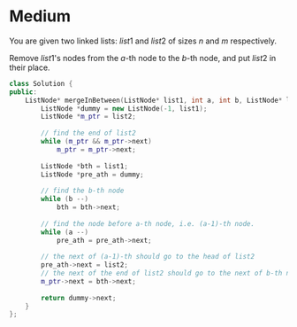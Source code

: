 # Medium

You are given two linked lists: $list1$ and $list2$ of sizes $n$ and $m$ respectively.

Remove $list1$'s nodes from the $a$-th node to the $b$-th node, and put $list2$ in their place.

```cpp
class Solution {
public:
    ListNode* mergeInBetween(ListNode* list1, int a, int b, ListNode* list2) {
        ListNode *dummy = new ListNode(-1, list1);
        ListNode *m_ptr = list2;
        
        // find the end of list2
        while (m_ptr && m_ptr->next)
            m_ptr = m_ptr->next;
        
        ListNode *bth = list1;
        ListNode *pre_ath = dummy;
        
        // find the b-th node
        while (b --)
            bth = bth->next;
        
        // find the node before a-th node, i.e. (a-1)-th node.
        while (a --)
            pre_ath = pre_ath->next;
        
        // the next of (a-1)-th should go to the head of list2
        pre_ath->next = list2;
        // the next of the end of list2 should go to the next of b-th node, i.e. (b+1)-th node.
        m_ptr->next = bth->next;
        
        return dummy->next;
    }
};
```
